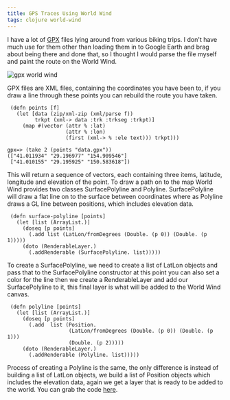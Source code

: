 ```yaml
---
title: GPS Traces Using World Wind
tags: clojure world-wind
---
```


I have a lot of [GPX](http://en.wikipedia.org/wiki/GPS_eXchange_Format)
files lying around from various biking trips. I don't have much use for
them other than loading them in to Google Earth and brag about being
there and done that, so I thought I would parse the file myself and
paint the route on the World Wind.

![gpx world wind](/images/post/gpx.png)

GPX files are XML files, containing the coordinates you have been to, if
you draw a line through these points you can rebuild the route you have
taken.

     (defn points [f]
       (let [data (zip/xml-zip (xml/parse f))
             trkpt (xml-> data :trk :trkseg :trkpt)]
         (map #(vector (attr % :lat) 
                       (attr % :lon) 
                       (first (xml-> % :ele text))) trkpt)))

    gpx=> (take 2 (points "data.gpx"))
    (["41.011934" "29.196977" "154.909546"] 
     ["41.010155" "29.195925" "150.583618"])

This will return a sequence of vectors, each containing three items,
latitude, longitude and elevation of the point. To draw a path on to the
map World Wind provides two classes SurfacePolyline and
Polyline. SurfacePolyline will draw a flat line on to the surface
between coordinates where as Polyline draws a GL line between positions,
which includes elevation data.

     (defn surface-polyline [points]
       (let [list (ArrayList.)]
         (doseq [p points] 
           (.add list (LatLon/fromDegrees (Double. (p 0)) (Double. (p 1)))))
         (doto (RenderableLayer.)
           (.addRenderable (SurfacePolyline. list)))))

To create a SurfacePolyline, we need to create a list of LatLon objects
and pass that to the SurfacePolyline constructor at this point you can
also set a color for the line then we create a RenderableLayer and add
our SurfacePolyline to it, this final layer is what will be added to the
World Wind canvas.

     (defn polyline [points]
       (let [list (ArrayList.)]
         (doseq [p points] 
           (.add  list (Position. 
                        (LatLon/fromDegrees (Double. (p 0)) (Double. (p 1)))
                        (Double. (p 2)))))
         (doto (RenderableLayer.) 
           (.addRenderable (Polyline. list)))))

Process of creating a Polyline is the same, the only difference is
instead of building a list of LatLon objects, we build a list of
Position objects which includes the elevation data, again we get a layer
that is ready to be added to the world. You can grab the code
[here](/code/clojure/gpx.clj).
